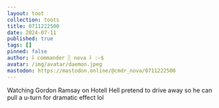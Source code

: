 ```yaml
---
layout: toot
collection: toots
title: 0711222500
date: 2024-07-11
published: true
tags: []
pinned: false
author: ⸸ commander ░ nova ⸸ :~$
avatar: /img/avatar/daemon.jpeg
mastodon: https://mastodon.online/@cmdr_nova/0711222500
---
```


Watching Gordon Ramsay on Hotell Hell pretend to drive away so he can pull a u-turn for dramatic effect lol
